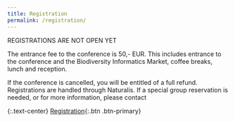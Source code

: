 ```yaml
---
title: Registration
permalink: /registration/
---
```


REGISTRATIONS ARE NOT OPEN YET

The entrance fee to the conference is 50,- EUR. This includes entrance to the conference and the Biodiversity Informatics Market, coffee breaks, lunch and reception. 

If the conference is cancelled, you will be entitled of a full refund. Registrations are handled through Naturalis. If a special group reservation is needed, or for more information, please contact 

{:.text-center}
[Registration](https://naturalis.nl){:.btn .btn-primary}

